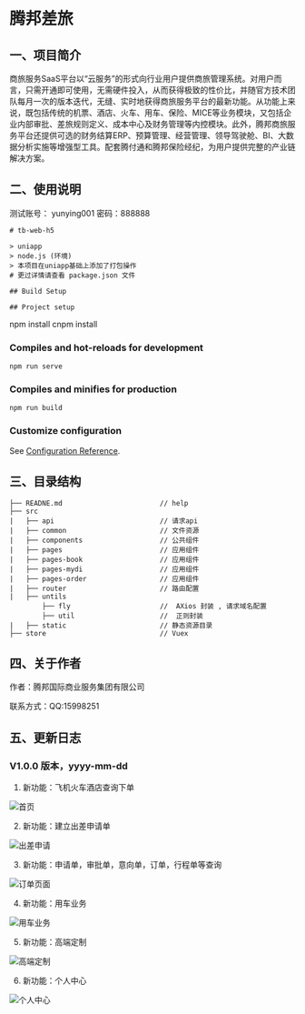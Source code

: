 

# 							腾邦差旅



## 一、项目简介

​	商旅服务SaaS平台以“云服务”的形式向行业用户提供商旅管理系统。对用户而言，只需开通即可使用，无需硬件投入，从而获得极致的性价比，并随官方技术团队每月一次的版本迭代，无缝、实时地获得商旅服务平台的最新功能。
​    从功能上来说，既包括传统的机票、酒店、火车、用车、保险、MICE等业务模块，又包括企业内部审批、差旅规则定义、成本中心及财务管理等内控模块。
​    此外，腾邦商旅服务平台还提供可选的财务结算ERP、预算管理、经营管理、领导驾驶舱、BI、大数据分析实施等增强型工具。配套腾付通和腾邦保险经纪，为用户提供完整的产业链解决方案。



## 二、使用说明

测试账号： yunying001 密码：888888

```
# tb-web-h5

> uniapp
> node.js (环境)
> 本项目在uniapp基础上添加了打包操作
# 更过详情请查看 package.json 文件

## Build Setup

## Project setup
```
npm install
cnpm install

### Compiles and hot-reloads for development
```
npm run serve
```

### Compiles and minifies for production
```
npm run build
```

### Customize configuration
See [Configuration Reference](https://cli.vuejs.org/config/).

## 三、目录结构

```
├── READNE.md   					 // help
├──	src
|	├── api  						 // 请求api
|	├── common  					 // 文件资源
|	├── components					 // 公共组件
|	├── pages					     // 应用组件
|	├── pages-book					 // 应用组件
|	├── pages-mydi					 // 应用组件
|	├── pages-order					 // 应用组件
|	├── router						 // 路由配置
|	├── untils
        ├── fly  					 //  AXios 封装 , 请求域名配置
        ├── util  					 //  正则封装
|	├── static						 // 静态资源目录
├── store 							 // Vuex
```

## 四、关于作者

作者：腾邦国际商业服务集团有限公司

联系方式：QQ:15998251



## 五、更新日志

### V1.0.0 版本，yyyy-mm-dd

1. 新功能：飞机火车酒店查询下单

![首页](https://user-images.githubusercontent.com/43610618/112946629-58f4da00-9168-11eb-9236-1a4440b4feca.jpg)

2. 新功能：建立出差申请单

![出差申请](https://user-images.githubusercontent.com/43610618/112946653-614d1500-9168-11eb-9898-04dd1c02044b.jpg)

3. 新功能：申请单，审批单，意向单，订单，行程单等查询

![订单页面](https://user-images.githubusercontent.com/43610618/112946713-6e6a0400-9168-11eb-8e0d-32f18330288b.jpg)

4. 新功能：用车业务

![用车业务](https://user-images.githubusercontent.com/43610618/112946733-74f87b80-9168-11eb-9770-a5716f72e55d.jpg)

5. 新功能：高端定制

![高端定制](https://user-images.githubusercontent.com/43610618/112946784-817cd400-9168-11eb-8a35-484a5515fbb7.jpg)

6. 新功能：个人中心

![个人中心](https://user-images.githubusercontent.com/43610618/112946812-893c7880-9168-11eb-9e9d-945cf2bcaed6.jpg)

